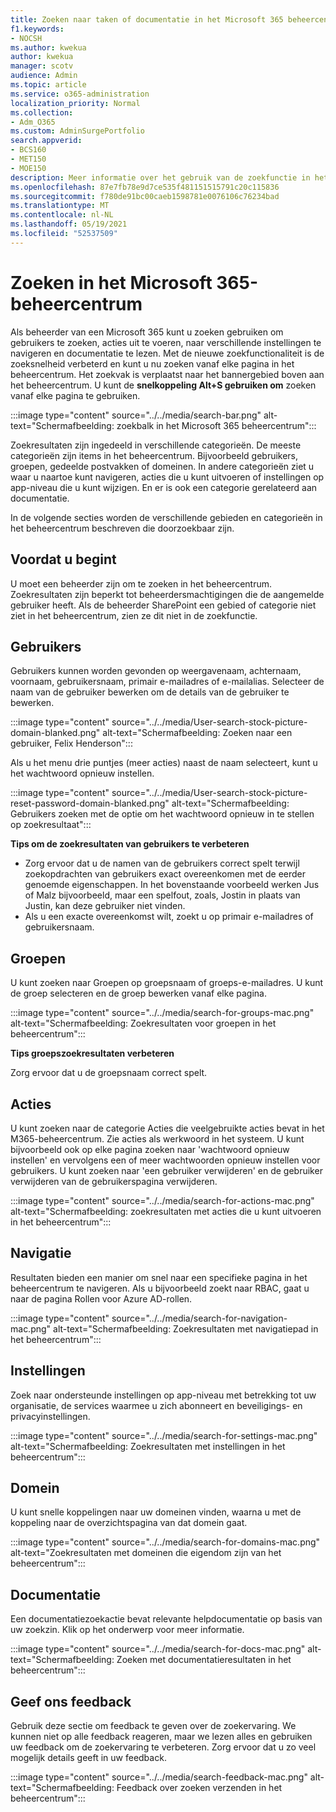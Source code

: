 ```yaml
---
title: Zoeken naar taken of documentatie in het Microsoft 365 beheercentrum
f1.keywords:
- NOCSH
ms.author: kwekua
author: kwekua
manager: scotv
audience: Admin
ms.topic: article
ms.service: o365-administration
localization_priority: Normal
ms.collection:
- Adm_O365
ms.custom: AdminSurgePortfolio
search.appverid:
- BCS160
- MET150
- MOE150
description: Meer informatie over het gebruik van de zoekfunctie in het beheercentrum voor betere en snellere resultaten.
ms.openlocfilehash: 87e7fb78e9d7ce535f481151515791c20c115836
ms.sourcegitcommit: f780de91bc00caeb1598781e0076106c76234bad
ms.translationtype: MT
ms.contentlocale: nl-NL
ms.lasthandoff: 05/19/2021
ms.locfileid: "52537509"
---
```

# <a name="search-in-the-microsoft-365-admin-center"></a>Zoeken in het Microsoft 365-beheercentrum 

Als beheerder van een Microsoft 365 kunt u zoeken gebruiken om gebruikers te zoeken, acties uit te voeren, naar verschillende instellingen te navigeren en documentatie te lezen. Met de nieuwe zoekfunctionaliteit is de zoeksnelheid verbeterd en kunt u nu zoeken vanaf elke pagina in het beheercentrum. Het zoekvak is verplaatst naar het bannergebied boven aan het beheercentrum. U kunt de **snelkoppeling Alt+S gebruiken om** zoeken vanaf elke pagina te gebruiken.

:::image type="content" source="../../media/search-bar.png" alt-text="Schermafbeelding: zoekbalk in het Microsoft 365 beheercentrum":::

Zoekresultaten zijn ingedeeld in verschillende categorieën. De meeste categorieën zijn items in het beheercentrum. Bijvoorbeeld gebruikers, groepen, gedeelde postvakken of domeinen. In andere categorieën ziet u waar u naartoe kunt navigeren, acties die u kunt uitvoeren of instellingen op app-niveau die u kunt wijzigen. En er is ook een categorie gerelateerd aan documentatie.

In de volgende secties worden de verschillende gebieden en categorieën in het beheercentrum beschreven die doorzoekbaar zijn.

## <a name="before-you-begin"></a>Voordat u begint

U moet een beheerder zijn om te zoeken in het beheercentrum. Zoekresultaten zijn beperkt tot beheerdersmachtigingen die de aangemelde gebruiker heeft. Als de beheerder SharePoint een gebied of categorie niet ziet in het beheercentrum, zien ze dit niet in de zoekfunctie.

## <a name="users"></a>Gebruikers

Gebruikers kunnen worden gevonden op weergavenaam, achternaam, voornaam, gebruikersnaam, primair e-mailadres of e-mailalias. Selecteer de naam van de gebruiker bewerken om de details van de gebruiker te bewerken.

:::image type="content" source="../../media/User-search-stock-picture-domain-blanked.png" alt-text="Schermafbeelding: Zoeken naar een gebruiker, Felix Henderson":::

Als u het menu drie puntjes (meer acties) naast de naam selecteert, kunt u het wachtwoord opnieuw instellen.

:::image type="content" source="../../media/User-search-stock-picture-reset-password-domain-blanked.png" alt-text="Schermafbeelding: Gebruikers zoeken met de optie om het wachtwoord opnieuw in te stellen op zoekresultaat":::

**Tips om de zoekresultaten van gebruikers te verbeteren**

- Zorg ervoor dat u de namen van de gebruikers correct spelt terwijl zoekopdrachten van gebruikers exact overeenkomen met de eerder genoemde eigenschappen. In het bovenstaande voorbeeld werken Jus of Malz bijvoorbeeld, maar een spelfout, zoals, Jostin in plaats van Justin, kan deze gebruiker niet vinden.
- Als u een exacte overeenkomst wilt, zoekt u op primair e-mailadres of gebruikersnaam.

## <a name="groups"></a>Groepen

U kunt zoeken naar Groepen op groepsnaam of groeps-e-mailadres. U kunt de groep selecteren en de groep bewerken vanaf elke pagina.

:::image type="content" source="../../media/search-for-groups-mac.png" alt-text="Schermafbeelding: Zoekresultaten voor groepen in het beheercentrum":::

**Tips groepszoekresultaten verbeteren**

Zorg ervoor dat u de groepsnaam correct spelt.

## <a name="actions"></a>Acties

U kunt zoeken naar de categorie Acties die veelgebruikte acties bevat in het M365-beheercentrum. Zie acties als werkwoord in het systeem. U kunt bijvoorbeeld ook op elke pagina zoeken naar 'wachtwoord opnieuw instellen' en vervolgens een of meer wachtwoorden opnieuw instellen voor gebruikers. U kunt zoeken naar 'een gebruiker verwijderen' en de gebruiker verwijderen van de gebruikerspagina verwijderen.

:::image type="content" source="../../media/search-for-actions-mac.png" alt-text="Schermafbeelding: zoekresultaten met acties die u kunt uitvoeren in het beheercentrum":::

## <a name="navigation"></a>Navigatie

Resultaten bieden een manier om snel naar een specifieke pagina in het beheercentrum te navigeren. Als u bijvoorbeeld zoekt naar RBAC, gaat u naar de pagina Rollen voor Azure AD-rollen.

:::image type="content" source="../../media/search-for-navigation-mac.png" alt-text="Schermafbeelding: Zoekresultaten met navigatiepad in het beheercentrum":::

## <a name="settings"></a>Instellingen

Zoek naar ondersteunde instellingen op app-niveau met betrekking tot uw organisatie, de services waarmee u zich abonneert en beveiligings- en privacyinstellingen.

:::image type="content" source="../../media/search-for-settings-mac.png" alt-text="Schermafbeelding: Zoekresultaten met instellingen in het beheercentrum":::

## <a name="domain"></a>Domein

U kunt snelle koppelingen naar uw domeinen vinden, waarna u met de koppeling naar de overzichtspagina van dat domein gaat.

:::image type="content" source="../../media/search-for-domains-mac.png" alt-text="Zoekresultaten met domeinen die eigendom zijn van het beheercentrum":::

## <a name="documentation"></a>Documentatie

Een documentatiezoekactie bevat relevante helpdocumentatie op basis van uw zoekzin. Klik op het onderwerp voor meer informatie.

:::image type="content" source="../../media/search-for-docs-mac.png" alt-text="Schermafbeelding: Zoeken met documentatieresultaten in het beheercentrum":::

## <a name="send-us-feedback"></a>Geef ons feedback

Gebruik deze sectie om feedback te geven over de zoekervaring. We kunnen niet op alle feedback reageren, maar we lezen alles en gebruiken uw feedback om de zoekervaring te verbeteren. Zorg ervoor dat u zo veel mogelijk details geeft in uw feedback.

:::image type="content" source="../../media/search-feedback-mac.png" alt-text="Schermafbeelding: Feedback over zoeken verzenden in het beheercentrum":::